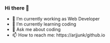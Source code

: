 ### Hi there 👋

<!--
**arjjunk/arjjunk** is a ✨ _special_ ✨ repository because its `README.md` (this file) appears on your GitHub profile.

Here are some ideas to get you started:
-->
- 🔭 I’m currently working as Web Developer
- 🌱 I’m currently learning coding
- 💬 Ask me about coding
- 📫 How to reach me: https://arjjunk/github.io

